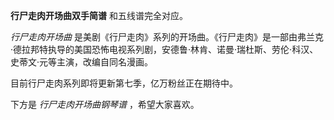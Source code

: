 

**行尸走肉开场曲双手简谱** 和五线谱完全对应。

_行尸走肉开场曲_
是美剧《行尸走肉》系列的开场曲。《行尸走肉》是一部由弗兰克·德拉邦特执导的美国恐怖电视系列剧，安德鲁·林肯、诺曼·瑞杜斯、劳伦·科汉、史蒂文·元等主演，改编自同名漫画。

目前行尸走肉系列即将更新第七季，亿万粉丝正在期待中。

下方是 _行尸走肉开场曲钢琴谱_ ，希望大家喜欢。

